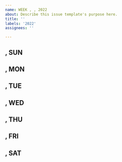 ```yaml
---
name: WEEK , , 2022
about: Describe this issue template's purpose here.
title: ''
labels: '2022'
assignees: ''

---
```


## , SUN

## , MON

## , TUE

## , WED

## , THU

## , FRI

## , SAT

